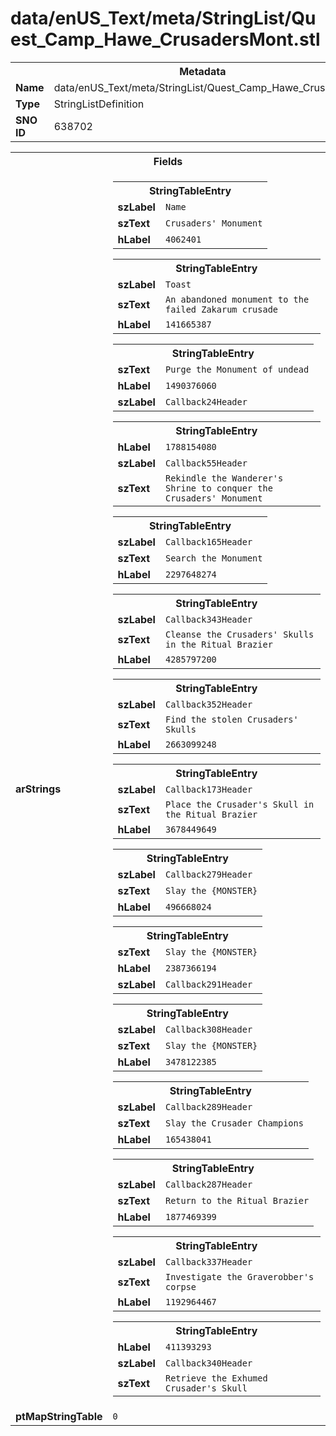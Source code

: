 <h1>data/enUS_Text/meta/StringList/Quest_Camp_Hawe_CrusadersMont.stl</h1><table><tr><th colspan="100%">Metadata</th></tr><tr><td><b>Name</b></td><td>data/enUS_Text/meta/StringList/Quest_Camp_Hawe_CrusadersMont.stl</td></tr><tr><td><b>Type</b></td><td>StringListDefinition</td></tr><tr><td><b>SNO ID</b></td><td>638702</td></tr></table>

<table><tr><th colspan="100%">Fields</th></tr><tr><td><b>arStrings</b></td><td><table><tr><th colspan="100%">StringTableEntry</th></tr><tr><td><b>szLabel</b></td><td><code>Name</code></td></tr><tr><td><b>szText</b></td><td><code>Crusaders' Monument</code></td></tr><tr><td><b>hLabel</b></td><td><code>4062401</code></td></tr></table>


<table><tr><th colspan="100%">StringTableEntry</th></tr><tr><td><b>szLabel</b></td><td><code>Toast</code></td></tr><tr><td><b>szText</b></td><td><code>An abandoned monument to the failed Zakarum crusade</code></td></tr><tr><td><b>hLabel</b></td><td><code>141665387</code></td></tr></table>


<table><tr><th colspan="100%">StringTableEntry</th></tr><tr><td><b>szText</b></td><td><code>Purge the Monument of undead</code></td></tr><tr><td><b>hLabel</b></td><td><code>1490376060</code></td></tr><tr><td><b>szLabel</b></td><td><code>Callback24Header</code></td></tr></table>


<table><tr><th colspan="100%">StringTableEntry</th></tr><tr><td><b>hLabel</b></td><td><code>1788154080</code></td></tr><tr><td><b>szLabel</b></td><td><code>Callback55Header</code></td></tr><tr><td><b>szText</b></td><td><code>Rekindle the Wanderer's Shrine to conquer the Crusaders' Monument</code></td></tr></table>


<table><tr><th colspan="100%">StringTableEntry</th></tr><tr><td><b>szLabel</b></td><td><code>Callback165Header</code></td></tr><tr><td><b>szText</b></td><td><code>Search the Monument</code></td></tr><tr><td><b>hLabel</b></td><td><code>2297648274</code></td></tr></table>


<table><tr><th colspan="100%">StringTableEntry</th></tr><tr><td><b>szLabel</b></td><td><code>Callback343Header</code></td></tr><tr><td><b>szText</b></td><td><code>Cleanse the Crusaders' Skulls in the Ritual Brazier</code></td></tr><tr><td><b>hLabel</b></td><td><code>4285797200</code></td></tr></table>


<table><tr><th colspan="100%">StringTableEntry</th></tr><tr><td><b>szLabel</b></td><td><code>Callback352Header</code></td></tr><tr><td><b>szText</b></td><td><code>Find the stolen Crusaders' Skulls</code></td></tr><tr><td><b>hLabel</b></td><td><code>2663099248</code></td></tr></table>


<table><tr><th colspan="100%">StringTableEntry</th></tr><tr><td><b>szLabel</b></td><td><code>Callback173Header</code></td></tr><tr><td><b>szText</b></td><td><code>Place the Crusader's Skull in the Ritual Brazier</code></td></tr><tr><td><b>hLabel</b></td><td><code>3678449649</code></td></tr></table>


<table><tr><th colspan="100%">StringTableEntry</th></tr><tr><td><b>szLabel</b></td><td><code>Callback279Header</code></td></tr><tr><td><b>szText</b></td><td><code>Slay the {MONSTER}</code></td></tr><tr><td><b>hLabel</b></td><td><code>496668024</code></td></tr></table>


<table><tr><th colspan="100%">StringTableEntry</th></tr><tr><td><b>szText</b></td><td><code>Slay the {MONSTER}</code></td></tr><tr><td><b>hLabel</b></td><td><code>2387366194</code></td></tr><tr><td><b>szLabel</b></td><td><code>Callback291Header</code></td></tr></table>


<table><tr><th colspan="100%">StringTableEntry</th></tr><tr><td><b>szLabel</b></td><td><code>Callback308Header</code></td></tr><tr><td><b>szText</b></td><td><code>Slay the {MONSTER}</code></td></tr><tr><td><b>hLabel</b></td><td><code>3478122385</code></td></tr></table>


<table><tr><th colspan="100%">StringTableEntry</th></tr><tr><td><b>szLabel</b></td><td><code>Callback289Header</code></td></tr><tr><td><b>szText</b></td><td><code>Slay the Crusader Champions</code></td></tr><tr><td><b>hLabel</b></td><td><code>165438041</code></td></tr></table>


<table><tr><th colspan="100%">StringTableEntry</th></tr><tr><td><b>szLabel</b></td><td><code>Callback287Header</code></td></tr><tr><td><b>szText</b></td><td><code>Return to the Ritual Brazier</code></td></tr><tr><td><b>hLabel</b></td><td><code>1877469399</code></td></tr></table>


<table><tr><th colspan="100%">StringTableEntry</th></tr><tr><td><b>szLabel</b></td><td><code>Callback337Header</code></td></tr><tr><td><b>szText</b></td><td><code>Investigate the Graverobber's corpse</code></td></tr><tr><td><b>hLabel</b></td><td><code>1192964467</code></td></tr></table>


<table><tr><th colspan="100%">StringTableEntry</th></tr><tr><td><b>hLabel</b></td><td><code>411393293</code></td></tr><tr><td><b>szLabel</b></td><td><code>Callback340Header</code></td></tr><tr><td><b>szText</b></td><td><code>Retrieve the Exhumed Crusader's Skull</code></td></tr></table>


</td></tr><tr><td><b>ptMapStringTable</b></td><td><code>0</code></td></tr></table>


